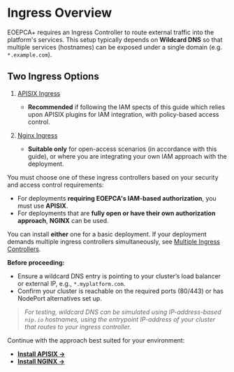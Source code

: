# Ingress Overview

EOEPCA+ requires an Ingress Controller to route external traffic into the platform's services. This setup typically depends on **Wildcard DNS** so that multiple services (hostnames) can be exposed under a single domain (e.g. `*.example.com`).

## Two Ingress Options

1. [APISIX Ingress](apisix.md)  
   - **Recommended** if following the IAM spects of this guide which relies upon APISIX plugins for IAM integration, with policy-based access control.

2. [Nginx Ingress](nginx.md)  
   - **Suitable only** for open-access scenarios (in accordance with this guide), or where you are integrating your own IAM approach with the deployment.

You must choose one of these ingress controllers based on your security and access control requirements:

- For deployments **requiring EOEPCA's IAM-based authorization**, you must use **APISIX**.
- For deployments that are **fully open or have their own authorization approach**, **NGINX** can be used.

You can install **either** one for a basic deployment. If your deployment demands multiple ingress controllers simultaneously, see [Multiple Ingress Controllers](ingress-multi.md).

**Before proceeding:**  
- Ensure a wildcard DNS entry is pointing to your cluster’s load balancer or external IP, e.g., `*.myplatform.com`.  
- Confirm your cluster is reachable on the required ports (80/443) or has NodePort alternatives set up.  

> _For testing, wildcard DNS can be simulated using IP-address-based `nip.io` hostnames, using the entrypoint IP-address of your cluster that routes to your ingress controller._

Continue with the approach best suited for your environment:

- **[Install APISIX →](apisix.md)**  
- **[Install NGINX →](nginx.md)**
